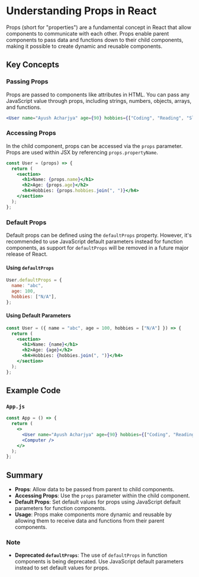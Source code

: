 # Understanding Props in React

Props (short for "properties") are a fundamental concept in React that allow components to communicate with each other. Props enable parent components to pass data and functions down to their child components, making it possible to create dynamic and reusable components.

## Key Concepts

### Passing Props

Props are passed to components like attributes in HTML. You can pass any JavaScript value through props, including strings, numbers, objects, arrays, and functions.

```jsx
<User name="Ayush Acharjya" age={90} hobbies={["Coding", "Reading", "Sleeping"]} />
```

### Accessing Props

In the child component, props can be accessed via the `props` parameter. Props are used within JSX by referencing `props.propertyName`.

```jsx
const User = (props) => {
  return (
    <section>
      <h1>Name: {props.name}</h1>
      <h2>Age: {props.age}</h2>
      <h4>Hobbies: {props.hobbies.join(", ")}</h4>
    </section>
  );
};
```

### Default Props

Default props can be defined using the `defaultProps` property. However, it's recommended to use JavaScript default parameters instead for function components, as support for `defaultProps` will be removed in a future major release of React.

#### Using `defaultProps`

```jsx
User.defaultProps = {
  name: "abc",
  age: 100,
  hobbies: ["N/A"],
};
```

#### Using Default Parameters

```jsx
const User = ({ name = "abc", age = 100, hobbies = ["N/A"] }) => {
  return (
    <section>
      <h1>Name: {name}</h1>
      <h2>Age: {age}</h2>
      <h4>Hobbies: {hobbies.join(", ")}</h4>
    </section>
  );
};
```

## Example Code

### `App.js`

```jsx
const App = () => {
  return (
    <>
      <User name="Ayush Acharjya" age={90} hobbies={["Coding", "Reading", "Sleeping"]} />
      <Computer />
    </>
  );
};
```

## Summary

- **Props**: Allow data to be passed from parent to child components.
- **Accessing Props**: Use the `props` parameter within the child component.
- **Default Props**: Set default values for props using JavaScript default parameters for function components.
- **Usage**: Props make components more dynamic and reusable by allowing them to receive data and functions from their parent components.

### Note

- **Deprecated `defaultProps`**: The use of `defaultProps` in function components is being deprecated. Use JavaScript default parameters instead to set default values for props.